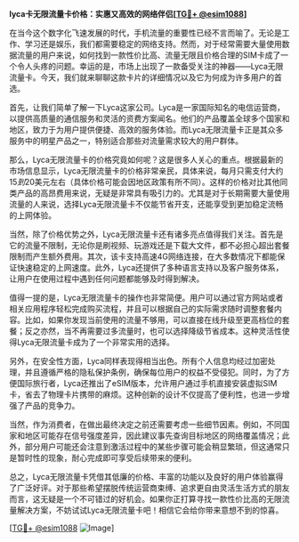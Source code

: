 **lyca卡无限流量卡价格：实惠又高效的网络伴侣[[TG💪+ @esim1088](https://t.me/s/esim1088)]**

在当今这个数字化飞速发展的时代，手机流量的重要性已经不言而喻了。无论是工作、学习还是娱乐，我们都需要稳定的网络支持。然而，对于经常需要大量使用数据流量的用户来说，如何找到一款性价比高、流量无限且价格合理的SIM卡成了一个令人头疼的问题。幸运的是，市场上出现了一款备受关注的神器——Lyca无限流量卡。今天，我们就来聊聊这款卡片的详细情况以及它为何成为许多用户的首选。

首先，让我们简单了解一下Lyca这家公司。Lyca是一家国际知名的电信运营商，以提供高质量的通信服务和灵活的资费方案闻名。他们的产品覆盖全球多个国家和地区，致力于为用户提供便捷、高效的服务体验。而Lyca无限流量卡正是其众多服务中的明星产品之一，特别适合那些对流量需求较大的用户群体。

那么，Lyca无限流量卡的价格究竟如何呢？这是很多人关心的重点。根据最新的市场信息显示，Lyca无限流量卡的价格非常亲民，具体来说，每月只需支付大约$15到$20美元左右（具体价格可能会因地区政策有所不同）。这样的价格对比其他同类产品的高昂费用来说，无疑是非常具有吸引力的。尤其是对于长期需要大量使用流量的人来说，选择Lyca无限流量卡不仅能节省开支，还能享受到更加稳定流畅的上网体验。

当然，除了价格优势之外，Lyca无限流量卡还有诸多亮点值得我们关注。首先是它的流量不限制，无论你是刷视频、玩游戏还是下载大文件，都不必担心超出套餐限制而产生额外费用。其次，该卡支持高速4G网络连接，在大多数情况下都能保证快速稳定的上网速度。此外，Lyca还提供了多种语言支持以及客户服务体系，让用户在使用过程中遇到任何问题都能够及时得到解决。

值得一提的是，Lyca无限流量卡的操作也非常简便。用户可以通过官方网站或者相关应用程序轻松完成购买流程，并且可以根据自己的实际需求随时调整套餐内容。比如，如果你发现当前使用的流量不够用，可以直接在线升级至更高档位的套餐；反之亦然，当不再需要过多流量时，也可以选择降级节省成本。这种灵活性使得Lyca无限流量卡成为了一个非常实用的选择。

另外，在安全性方面，Lyca同样表现得相当出色。所有个人信息均经过加密处理，并且遵循严格的隐私保护条例，确保每位用户的权益不受侵犯。同时，为了方便国际旅行者，Lyca还推出了eSIM版本，允许用户通过手机直接安装虚拟SIM卡，省去了物理卡片携带的麻烦。这种创新的设计不仅提高了便利性，也进一步增强了产品的竞争力。

当然，作为消费者，在做出最终决定之前还需要考虑一些细节因素。例如，不同国家和地区可能存在信号强度差异，因此建议事先查询目标地区的网络覆盖情况；此外，部分用户可能还会注意到激活过程中的某些步骤可能会稍显繁琐，但这通常只是暂时性的现象，耐心完成即可享受后续带来的便利。

总之，Lyca无限流量卡凭借其低廉的价格、丰富的功能以及良好的用户体验赢得了广泛好评。对于那些希望摆脱传统运营商束缚、追求更自由灵活生活方式的朋友而言，这无疑是一个不可错过的好机会。如果你正打算寻找一款性价比高的无限流量解决方案，不妨试试Lyca无限流量卡吧！相信它会给你带来意想不到的惊喜。

[[TG💪+ @esim1088](https://t.me/s/esim1088) ![Image](https://i.postimg.cc/4NQfJmqS/Snipaste-2025-05-13-00-14-12.png)]